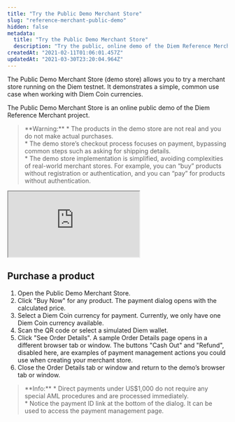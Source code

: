 ```yaml
---
title: "Try the Public Demo Merchant Store"
slug: "reference-merchant-public-demo"
hidden: false
metadata: 
  title: "Try the Public Demo Merchant Store"
  description: "Try the public, online demo of the Diem Reference Merchant store."
createdAt: "2021-02-11T01:06:01.457Z"
updatedAt: "2021-03-30T23:20:04.964Z"
---
```

The Public Demo Merchant Store (demo store) allows you to try a merchant store running on the Diem testnet. It demonstrates a simple, common use case when working with Diem Coin currencies.

The Public Demo Merchant Store is an online public demo of the Diem Reference Merchant project. 

<blockquote className="block_note block_note_warning">
 **Warning:** * The products in the demo store are not real and you do not make actual purchases.
<br/>* The demo store’s checkout process focuses on payment, bypassing common steps such as asking for shipping details.
<br/>* The demo store implementation is simplified, avoiding complexities of real-world merchant stores. For example, you can “buy” products without registration or authentication, and you can “pay” for products without authentication. 
</blockquote>

<iframe src="https://demo-merchant.diem.com/"></iframe>

## Purchase a product


1. Open the Public Demo Merchant Store. 
2. Click "Buy Now" for any product. The payment dialog opens with the calculated price.
3. Select a Diem Coin currency for payment. Currently, we only have one Diem Coin currency available. 
4. Scan the QR code or select a simulated Diem wallet.
5. Click "See Order Details". A sample Order Details page opens in a different browser tab or window.
The buttons "Cash Out" and "Refund", disabled here, are examples of payment management actions you could use when creating your merchant store.
6. Close the Order Details tab or window and return to the demo’s browser tab or window.

<blockquote className="block_note block_note_info">
 **Info:** * Direct payments under US$1,000 do not require any special AML procedures and are processed immediately.
<br/>* Notice the payment ID link at the bottom of the dialog. It can be used to access the payment management page. 
</blockquote>
